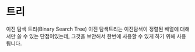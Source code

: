 # 트리

이진 탐색 트리(Binary Search Tree)
이진 탐색트리는 이진탐색이 정렬된 배열에 대해서만 쓸 수 있는 단점이있는데, 그것을 보안해서 한번에 사용할 수 있게 하기 위해 사용됩니다.
